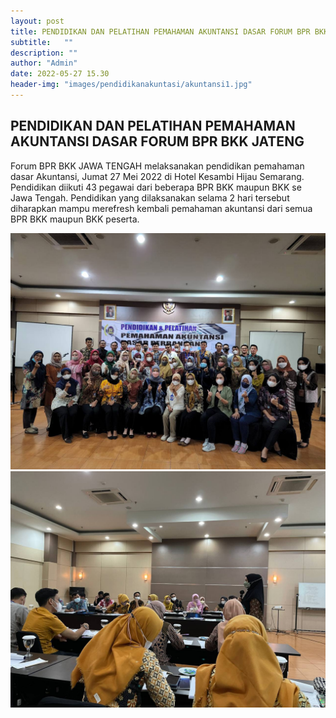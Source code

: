 ```yaml
---
layout: post
title: PENDIDIKAN DAN PELATIHAN PEMAHAMAN AKUNTANSI DASAR FORUM BPR BKK JATENG
subtitle:   ""
description: ""
author: "Admin"
date: 2022-05-27 15.30
header-img: "images/pendidikanakuntasi/akuntansi1.jpg"
---
```



## PENDIDIKAN DAN PELATIHAN PEMAHAMAN AKUNTANSI DASAR FORUM BPR BKK JATENG

Forum BPR BKK JAWA TENGAH melaksanakan pendidikan pemahaman dasar Akuntansi, Jumat 27 Mei 2022 di Hotel Kesambi Hijau Semarang. Pendidikan diikuti 43 pegawai dari beberapa BPR BKK maupun BKK se Jawa Tengah. Pendidikan yang dilaksanakan selama 2 hari tersebut diharapkan mampu merefresh kembali pemahaman akuntansi dari semua BPR BKK maupun BKK peserta.

<img src="/images/pendidikanakuntasi/akuntansi1.jpg" class="img-responsive img-centered" alt="">

<img src="/images/pendidikanakuntasi/akuntansi2.jpg" class="img-responsive img-centered" alt="">

